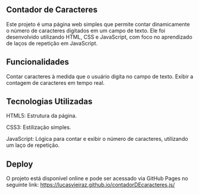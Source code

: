 ## Contador de Caracteres

Este projeto é uma página web simples que permite contar dinamicamente o número de caracteres digitados em um campo de texto. Ele foi desenvolvido utilizando HTML, CSS e JavaScript, com foco no aprendizado de laços de repetição em JavaScript.

## Funcionalidades

Contar caracteres à medida que o usuário digita no campo de texto.
Exibir a contagem de caracteres em tempo real.

## Tecnologias Utilizadas

HTML5: Estrutura da página.

CSS3: Estilização simples.

JavaScript: Lógica para contar e exibir o número de caracteres, utilizando um laço de repetição.

## Deploy

O projeto está disponível online e pode ser acessado via GitHub Pages no seguinte link:
https://lucasvieiraz.github.io/contadorDEcaracteres.js/
